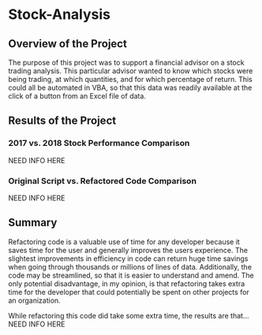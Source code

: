 # Stock-Analysis

## Overview of the Project
The purpose of this project was to support a financial advisor on a stock trading analysis. This particular advisor wanted to know which stocks were being trading, at which quantities, and for which percentage of return. This could all be automated in VBA, so that this data was readily available at the click of a button from an Excel file of data. 

## Results of the Project
### 2017 vs. 2018 Stock Performance Comparison
NEED INFO HERE

### Original Script vs. Refactored Code Comparison
NEED INFO HERE

## Summary
Refactoring code is a valuable use of time for any developer because it saves time for the user and generally improves the users experience. The slightest improvements in efficiency in code can return huge time savings when going through thousands or millions of lines of data. Additionally, the code may be streamlined, so that it is easier to understand and amend. The only potential disadvantage, in my opinion, is that refactoring takes extra time for the developer that could potentially be spent on other projects for an organization.

While refactoring this code did take some extra time, the results are that... NEED INFO HERE
